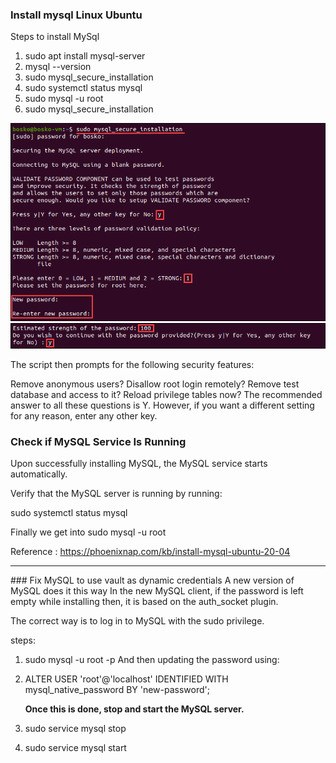 ### Install mysql Linux Ubuntu



Steps to install MySql
1. sudo apt install mysql-server
1. mysql --version
1. sudo mysql_secure_installation
1. sudo systemctl status mysql
1. sudo mysql -u root
1. sudo mysql_secure_installation

![root token](./mysql/secure-mysql-on-ubuntu.png)
![root token](./mysql/mysql-estimates-password-strength.png)

The script then prompts for the following security features:

Remove anonymous users?
Disallow root login remotely?
Remove test database and access to it?
Reload privilege tables now?
The recommended answer to all these questions is Y. However, if you want a different setting for any reason, enter any other key.

### Check if MySQL Service Is Running
Upon successfully installing MySQL, the MySQL service starts automatically.

Verify that the MySQL server is running by running:

sudo systemctl status mysql

Finally we get into
sudo mysql -u root

Reference : https://phoenixnap.com/kb/install-mysql-ubuntu-20-04

---

### Fix MySQL to use vault as dynamic credentials
A new version of MySQL does it this way
In the new MySQL client, if the password is left empty while installing then, it is based on the auth_socket plugin.

The correct way is to log in to MySQL with the sudo privilege.

steps:
1. sudo mysql -u root -p
And then updating the password using:

1. ALTER USER 'root'@'localhost' IDENTIFIED WITH mysql_native_password BY 'new-password';


    **Once this is done, stop and start the MySQL server.**

1. sudo service mysql stop
1. sudo service mysql start
